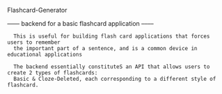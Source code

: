 Flashcard-Generator

––––  backend for a basic flashcard application  ––––

      This is useful for building flash card applications that forces users to remember
      the important part of a sentence, and is a common device in educational applications

      The backend essentially constituteS an API that allows users to create 2 types of flashcards:
      Basic & Cloze-Deleted, each corresponding to a different style of flashcard.
